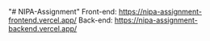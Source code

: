 "# NIPA-Assignment" 
Front-end: https://nipa-assignment-frontend.vercel.app/
Back-end: https://nipa-assignment-backend.vercel.app/
